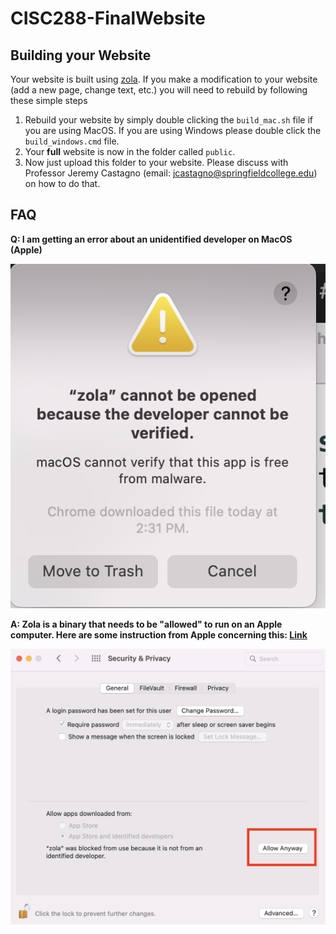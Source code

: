 # CISC288-FinalWebsite



## Building your Website

Your website is built using [zola](https://www.getzola.org/documentation/getting-started/overview/).  If you make a modification to your website (add a new page, change text, etc.) you will need to rebuild by following these simple steps

1. Rebuild your website by simply double clicking the `build_mac.sh` file if you are using MacOS. If you are using Windows please double click the `build_windows.cmd` file.
2. Your **full** website is now in the folder called `public`.
3. Now just upload this folder to your website. Please discuss with Professor Jeremy Castagno (email: jcastagno@springfieldcollege.edu) on how to do that.

## FAQ

**Q: I am getting an error about an unidentified developer on MacOS (Apple)**

![](documentation/macos_error_zola.png)

**A: Zola is a binary that needs to be "allowed" to run on an Apple computer. Here are some instruction from Apple concerning this: [Link](https://support.apple.com/guide/mac-help/open-a-mac-app-from-an-unidentified-developer-mh40616/mac)**

![](documentation/macos_error_zola_fix.png)